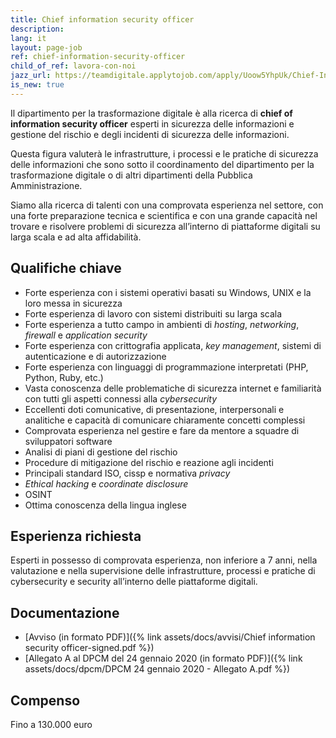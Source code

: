 ```yaml
---
title: Chief information security officer
description:
lang: it
layout: page-job
ref: chief-information-security-officer
child_of_ref: lavora-con-noi
jazz_url: https://teamdigitale.applytojob.com/apply/Uoow5YhpUk/Chief-Information-Security-Officer.html
is_new: true
---
```


Il dipartimento per la trasformazione digitale è alla ricerca di
**chief of information security officer** esperti in sicurezza delle
informazioni e gestione del rischio e degli incidenti di sicurezza delle
informazioni.

Questa figura valuterà le infrastrutture, i processi e le pratiche di
sicurezza delle informazioni che sono sotto il coordinamento del
dipartimento per la trasformazione digitale o di altri dipartimenti
della Pubblica Amministrazione.

Siamo alla ricerca di talenti con una comprovata esperienza nel settore,
con una forte preparazione tecnica e scientifica e con una grande
capacità nel trovare e risolvere problemi di sicurezza all’interno di
piattaforme digitali su larga scala e ad alta affidabilità.

## Qualifiche chiave

-   Forte esperienza con i sistemi operativi basati su Windows, UNIX e
    la loro messa in sicurezza
-   Forte esperienza di lavoro con sistemi distribuiti su larga scala
-   Forte esperienza a tutto campo in ambienti di *hosting*,
    *networking*, *firewall* e *application security*
-   Forte esperienza con crittografia applicata, *key management*,
    sistemi di autenticazione e di autorizzazione
-   Forte esperienza con linguaggi di programmazione interpretati (PHP,
    Python, Ruby, etc.)
-   Vasta conoscenza delle problematiche di sicurezza internet e
    familiarità con tutti gli aspetti connessi alla *cybersecurity*
-   Eccellenti doti comunicative, di presentazione, interpersonali e
    analitiche e capacità di comunicare chiaramente concetti complessi
-   Comprovata esperienza nel gestire e fare da mentore a squadre di
    sviluppatori software
-   Analisi di piani di gestione del rischio
-   Procedure di mitigazione del rischio e reazione agli incidenti
-   Principali standard ISO, cissp e normativa *privacy*
-   *Ethical hacking* e *coordinate disclosure*
-   OSINT
-   Ottima conoscenza della lingua inglese

## Esperienza richiesta

Esperti in possesso di comprovata esperienza, non inferiore a 7 anni, nella valutazione e nella
supervisione delle infrastrutture, processi e pratiche di cybersecurity e security all’interno
delle piattaforme digitali.

## Documentazione

- [Avviso (in formato PDF)]({% link assets/docs/avvisi/Chief information security officer-signed.pdf %})
- [Allegato A al DPCM del 24 gennaio 2020 (in formato PDF)]({% link assets/docs/dpcm/DPCM 24 gennaio 2020 - Allegato A.pdf %})

## Compenso

Fino a 130.000 euro
